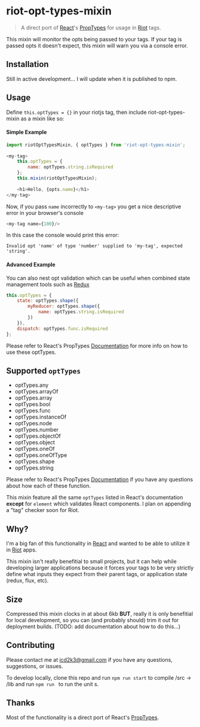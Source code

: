 # riot-opt-types-mixin
> A direct port of [React](https://facebook.github.io/react/)'s [PropTypes](https://facebook.github.io/react/docs/reusable-components.html) for usage in [Riot](http://riotjs.com) tags.

This mixin will monitor the opts being passed to your tags. If your tag is passed opts it doesn't expect, this mixin will warn you via a console error.

## Installation
Still in active development... I will update when it is published to npm.

## Usage
Define `this.optTypes = {}` in your riotjs tag, then include riot-opt-types-mixin as a mixin like so:

#### Simple Example
``` javascript
import riotOptTypesMixin, { optTypes } from 'riot-opt-types-mixin';
        
<my-tag>
    this.optTypes = {
        name: optTypes.string.isRequired
    };
    this.mixin(riotOptTypesMixin);
    
    <h1>Hello, {opts.name}</h1>
</my-tag>
```
Now, if you pass `name` incorrectly to `<my-tag>` you get a nice descriptive error in your browser's console

```javascript
<my-tag name={100}/>
```

In this case the console would print this error:

`Invalid opt 'name' of type 'number' supplied to 'my-tag', expected 'string'.`

#### Advanced Example
You can also nest opt validation which can be useful when combined state management tools such as [Redux](http://redux.js.org)

``` javascript
this.optTypes = {
    state: optTypes.shape({
        myReducer: optTypes.shape({
            name: optTypes.string.isRequired
        })
    }),
    dispatch: optTypes.func.isRequired
};
```
Please refer to React's PropTypes [Documentation](https://facebook.github.io/react/docs/reusable-components.html) for more info on how to use these optTypes.

## Supported `optTypes`
- optTypes.any
- optTypes.arrayOf
- optTypes.array
- optTypes.bool
- optTypes.func
- optTypes.instanceOf
- optTypes.node
- optTypes.number
- optTypes.objectOf
- optTypes.object
- optTypes.oneOf
- optTypes.oneOfType
- optTypes.shape
- optTypes.string

Please refer to React's PropTypes [Documentation](https://facebook.github.io/react/docs/reusable-components.html) if you have any questions about how each of these function.

This mixin feature all the same `optTypes` listed in React's documentation <strong>except</strong> for `element` which validates React components. I plan on appending a "tag" checker soon for Riot.

## Why?
I'm a big fan of this functionality in [React](https://facebook.github.io/react/) and wanted to be able to utilize it in [Riot](http://riotjs.com) apps.

This mixin isn't really benefitial to small projects, but it can help while developing larger applications because it forces your tags to be very strictly define what inputs they expect from their parent tags, or application state (redux, flux, etc).

## Size
Compressed this mixin clocks in at about 6kb <strong>BUT</strong>, really it is only benefitial for local development, so you can (and probably should) trim it out for deployment builds. (TODO: add documentation about how to do this...)

## Contributing
Please contact me at icd2k3@gmail.com if you have any questions, suggestions, or issues.

To develop locally, clone this repo and run `npm run start` to compile /src -> /lib and run `npm run ` to run the unit s. 

## Thanks
Most of the functionality is a direct port of React's [PropTypes](https://github.com/facebook/react/blob/master/src/isomorphic/classic/types/ReactPropTypes.js).

